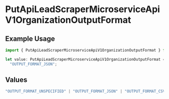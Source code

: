 # PutApiLeadScraperMicroserviceApiV1OrganizationOutputFormat

## Example Usage

```typescript
import { PutApiLeadScraperMicroserviceApiV1OrganizationOutputFormat } from "oppulence-backend-sdk/models/operations";

let value: PutApiLeadScraperMicroserviceApiV1OrganizationOutputFormat =
  "OUTPUT_FORMAT_JSON";
```

## Values

```typescript
"OUTPUT_FORMAT_UNSPECIFIED" | "OUTPUT_FORMAT_JSON" | "OUTPUT_FORMAT_CSV" | "OUTPUT_FORMAT_BIGQUERY" | "OUTPUT_FORMAT_POSTGRES"
```